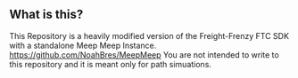 ## What is this?

This Repository is a heavily modified version of the Freight-Frenzy FTC SDK with a standalone Meep Meep Instance. https://github.com/NoahBres/MeepMeep
You are not intended to write to this repository and it is meant only for path simuations.
